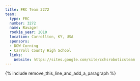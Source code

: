 ```yaml
---
title: FRC Team 3272
team:
  type: FRC
  number: 3272
  name: Ravage!
  rookie_year: 2010
  location: Carrollton, KY, USA
  sponsors:
  - DOW Corning
  - Carroll County High School
  links:
    Website: https://sites.google.com/site/cchsroboticsteam
---
```


{% include remove_this_line_and_add_a_paragraph %}